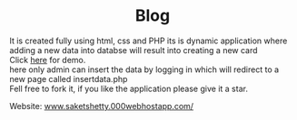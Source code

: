 <center><h1>Blog</h1></center>

It is created fully using html, css and PHP its is dynamic application where adding a new data into databse will result into creating a new card<br>
Click <a href="saketshetty.000webhostapp.com/">here</a> for demo.<br>
here only admin can insert the data by logging in which will redirect to a new page called insertdata.php<br>
Fell free to fork it, if you like the application please give it a star.<br>

Website: www.saketshetty.000webhostapp.com/
